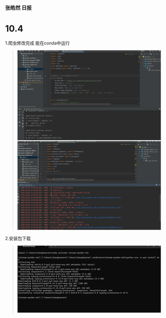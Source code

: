 ### 张皓然  日报
# 10.4

1.爬虫修改完成 能在conda中运行
>![img.png](img/img_10_04_1.png)
>![img_2.png](img/img_10_04_3.png)

2.安装包下载
>![img_1.png](img/img_10_04_2.png)
